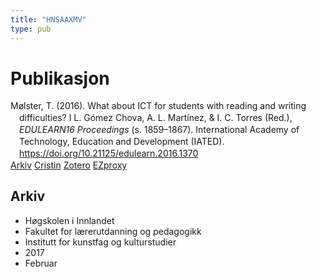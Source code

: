 ```yaml
---
title: "HNSAAXMV"
type: pub
---
```

<h1>Publikasjon</h1>
<article id="csl-bib-container-HNSAAXMV" class="csl-bib-container">
  <div class="csl-bib-body" style="line-height: 1.35; padding-left: 1em; text-indent:-1em;">
  <div class="csl-entry">M&#xF8;lster, T. (2016). What about ICT for students with reading and writing difficulties? I L. G&#xF3;mez Chova, A. L. Mart&#xED;nez, &amp; I. C. Torres (Red.), <i>EDULEARN16 Proceedings</i> (s. 1859&#x2013;1867). International Academy of Technology, Education and Development (IATED). <a href="https://doi.org/10.21125/edulearn.2016.1370">https://doi.org/10.21125/edulearn.2016.1370</a></div>
</div>
  <div class="csl-bib-buttons">
    <a href="#taxonomy-article-HNSAAXMV" class="csl-bib-button">Arkiv</a>
    <a href alt="Cristin URL" class="csl-bib-button">Cristin</a>
    <a href alt="Zotero URL" class="csl-bib-button">Zotero</a>
    <a href="http://ezproxy.inn.no/login?url=https://doi.org/10.21125/edulearn.2016.1370" class="csl-bib-button">EZproxy</a>
  </div>
  <div id="csl-bib-meta-container-HNSAAXMV"></div>
</article>
<div id="csl-bib-meta-HNSAAXMV" class="csl-bib-meta">
  <article id="taxonomy-article-HNSAAXMV" class="taxonomy-article">
    <h1>Arkiv</h1>
    <ul>
      <li>Høgskolen i Innlandet</li>
      <li>Fakultet for lærerutdanning og pedagogikk</li>
      <li>Institutt for kunstfag og kulturstudier</li>
      <li>2017</li>
      <li>Februar</li>
    </ul>
  </article>
</div>
